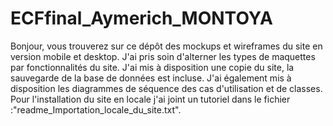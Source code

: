 # ECFfinal_Aymerich_MONTOYA

Bonjour, vous trouverez sur ce dépôt des mockups et wireframes du site en version mobile et desktop. J'ai pris soin d'alterner les types de maquettes par fonctionnalités du site. J'ai mis à disposition une copie du site, la sauvegarde de la base de données est incluse. J'ai également mis à disposition les diagrammes de séquence des cas d'utilisation et de classes. Pour l'installation du site en locale j'ai joint un tutoriel dans le fichier :"readme_Importation_locale_du_site.txt".
